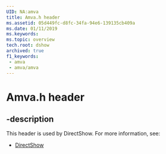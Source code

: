 ```yaml
---
UID: NA:amva
title: Amva.h header
ms.assetid: 05d449fc-d8fc-34fa-94e6-139135cb409a
ms.date: 01/11/2019
ms.keywords: 
ms.topic: overview
tech.root: dshow
archived: true
f1_keywords:
 - amva
 - amva/amva
---
```


# Amva.h header


## -description

This header is used by DirectShow. For more information, see:

- [DirectShow](../_dshow/index.md)

